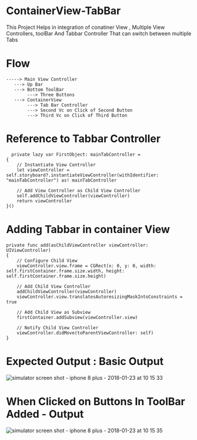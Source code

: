 # ContainerView-TabBar
This Project Helps in integration of conatiner View , Multiple View Controllers, toolBar And Tabbar Controller That can switch between multiple Tabs 

# Flow
    -----> Main View Controller
       ---> Up Bar
       ---> Bottom ToolBar
            ---> Three Buttons
       ---> ContainerView
            ---> Tab Bar Controller
            ---> Second Vc on Click of Second Button
            ---> Third Vc on Click of Third Button

# Reference to Tabbar Controller 
    
      private lazy var FirstObject: mainTabController =
    {
        // Instantiate View Controller
        let viewController = self.storyboard?.instantiateViewController(withIdentifier: "mainTabController") as! mainTabController
        
        // Add View Controller as Child View Controller
        self.addChildViewController(viewController)
        return viewController
    }()
    
    
# Adding Tabbar in container View

    private func add(asChildViewController viewController: UIViewController)
    {
        // Configure Child View
        viewController.view.frame = CGRect(x: 0, y: 0, width: self.firstContainer.frame.size.width, height: self.firstContainer.frame.size.height)
        
        // Add Child View Controller
        addChildViewController(viewController)
        viewController.view.translatesAutoresizingMaskIntoConstraints = true
        
        // Add Child View as Subview
        firstContainer.addSubview(viewController.view)
        
        // Notify Child View Controller
        viewController.didMove(toParentViewController: self)
    }
    
# Expected Output : Basic Output

![simulator screen shot - iphone 8 plus - 2018-01-23 at 10 15 33](https://user-images.githubusercontent.com/26831784/35258700-41295962-0027-11e8-8477-000144ded5d6.png)

# When Clicked on Buttons In ToolBar Added - Output

![simulator screen shot - iphone 8 plus - 2018-01-23 at 10 15 35](https://user-images.githubusercontent.com/26831784/35258719-6bf51744-0027-11e8-8b4a-561571a474be.png)
